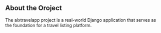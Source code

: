 ## About the Oroject
The alxtravelapp project is a real-world Django application that serves as the foundation for a travel listing platform.
